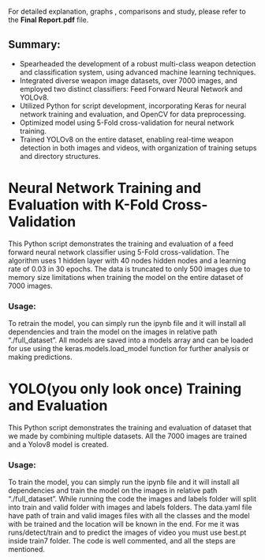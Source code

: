 For detailed explanation, graphs , comparisons and study, please refer to the **Final Report.pdf** file.

## Summary:
- Spearheaded the development of a robust multi-class weapon detection and classification system, using advanced machine learning techniques. 
- Integrated diverse weapon image datasets, over 7000 images, and employed two distinct classifiers: Feed Forward Neural Network and YOLOv8.
- Utilized Python for script development, incorporating Keras for neural network training and evaluation, and OpenCV for data preprocessing. 
- Optimized model using 5-Fold cross-validation for neural network training. 
- Trained YOLOv8 on the entire dataset, enabling real-time weapon detection in both images and videos, with organization of training setups and directory structures.

# Neural Network Training and Evaluation with K-Fold Cross-Validation
This Python script demonstrates the training and evaluation of a feed forward neural network classifier using 5-Fold cross-validation. The algorithm uses 1 hidden layer with 40 nodes hidden nodes and a learning rate of 0.03 in 30 epochs. The data is truncated to only 500 images due to memory size limitations when training the model on the entire dataset of 7000 images.

### Usage:
To retrain the model, you can simply run the ipynb file and it will install all dependencies and train the model on the images in relative path “./full_dataset”. All models are saved into a models array and can be loaded for use using the keras.models.load_model function for further analysis or making predictions.

# YOLO(you only look once) Training and Evaluation
This Python script demonstrates the training and evaluation of dataset that we made by combining multiple datasets. All the 7000 images are trained and a Yolov8 model is created. 

### Usage:
To train the model, you can simply run the ipynb file and it will install all dependencies and train the model on the images in relative path “./full_dataset”. While running the code the images and labels folder will split into train and valid folder with images and labels folders. The data.yaml file have path of train and valid images files with all the classes and the model with be trained and the location will be known in the end. For me it was runs/detect/train and to predict the images of video you must use best.pt inside train7 folder. The code is well commented, and all the steps are mentioned.

